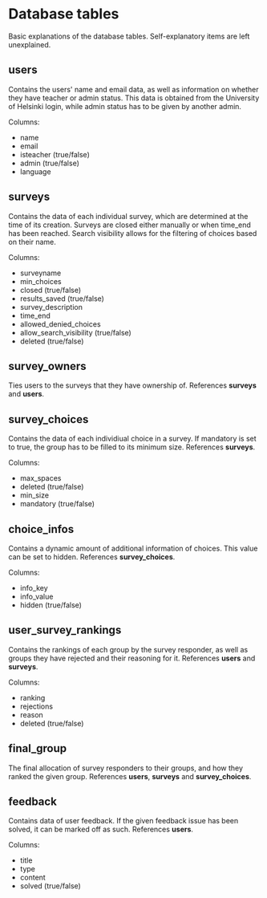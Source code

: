 # Database tables
Basic explanations of the database tables. Self-explanatory items are left unexplained. 

## users
Contains the users' name and email data, as well as information on whether they have teacher or admin status. This data is obtained from the University of Helsinki login, while admin status has to be given by another admin.

Columns:
* name
* email
* isteacher (true/false)
* admin (true/false)
* language

## surveys
Contains the data of each individual survey, which are determined at the time of its creation. Surveys are closed either manually or when time_end has been reached. Search visibility allows for the filtering of choices based on their name. 

Columns:
* surveyname
* min_choices
* closed (true/false)
* results_saved (true/false)
* survey_description
* time_end
* allowed_denied_choices
* allow_search_visibility (true/false)
* deleted (true/false)

## survey_owners
Ties users to the surveys that they have ownership of. References **surveys** and **users**.

## survey_choices
Contains the data of each individiual choice in a survey. If mandatory is set to true, the group has to be filled to its minimum size. References **surveys**.

Columns:
* max_spaces
* deleted (true/false)
* min_size
* mandatory (true/false)

## choice_infos
Contains a dynamic amount of additional information of choices. This value can be set to hidden. References **survey_choices**.

Columns:
* info_key
* info_value
* hidden (true/false)

## user_survey_rankings
Contains the rankings of each group by the survey responder, as well as groups they have rejected and their reasoning for it. References **users** and **surveys**.

Columns:
* ranking
* rejections
* reason
* deleted (true/false)

## final_group
The final allocation of survey responders to their groups, and how they ranked the given group. References **users**, **surveys** and **survey_choices**.

## feedback
Contains data of user feedback. If the given feedback issue has been solved, it can be marked off as such. References **users**.

Columns:
* title
* type
* content
* solved (true/false)

